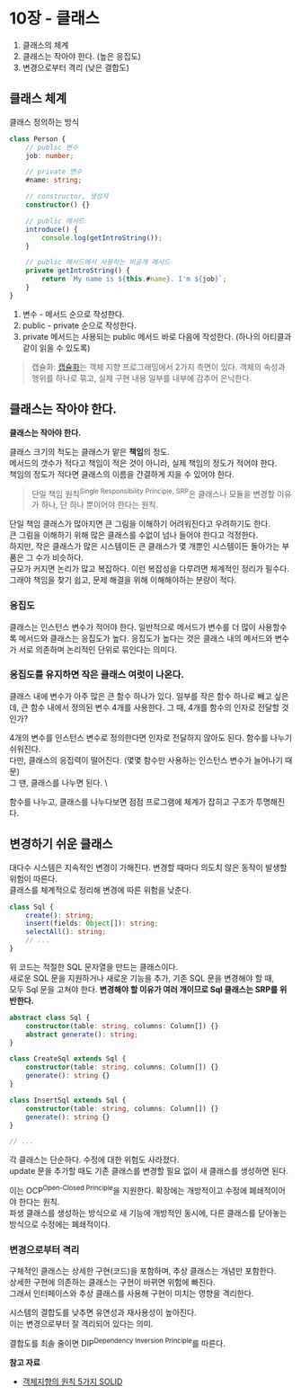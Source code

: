 <!--
author: Seyoung Chung
-->

# 10장 - 클래스

1. 클래스의 체계
2. 클래스는 작아야 한다. (높은 응집도)
3. 변경으로부터 격리 (낮은 결합도)

## 클래스 체계

클래스 정의하는 방식

```ts
class Person {
    // public 변수
    job: number;

    // private 변수
    #name: string;

    // constructor, 생성자
    constructor() {}

    // public 메서드
    introduce() {
        console.log(getIntroString());
    }

    // public 메서드에서 사용하는 비공개 메서드
    private getIntroString() {
        return `My name is ${this.#name}. I'm ${job}`;
    }
}
```

1. 변수 - 메서드 순으로 작성한다.
2. public - private 순으로 작성한다.
3. private 메서드는 사용되는 public 메서드 바로 다음에 작성한다. (하나의 아티클과 같이 읽을 수 있도록)

> 캡슐화: [캡슐화](https://ko.wikipedia.org/wiki/%EC%BA%A1%EC%8A%90%ED%99%94)는 객체 지향 프로그래밍에서 2가지 측면이 있다. 객체의 속성과 행위를 하나로 묶고, 실제 구현 내용 일부를 내부에 감추어 은닉한다.

## 클래스는 작아야 한다.

**클래스는 작아야 한다.**

클래스 크기의 척도는 클래스가 맡은 **책임**의 정도. \
메서드의 갯수가 적다고 책임이 적은 것이 아니라, 실제 책임의 정도가 적어야 한다. \
책임의 정도가 적다면 클래스의 이름을 간결하게 지을 수 있어야 한다.

> 단일 책임 원칙<sup>Single Responsibility Principle, SRP</sup>은 클래스나 모듈을 변경할 이유가 하나, 단 하나 뿐이어야 한다는 원칙.

단일 책임 클래스가 많아지면 큰 그림을 이해하기 어려워진다고 우려하기도 한다. \
큰 그림을 이해하기 위해 많은 클래스를 수없이 넘나 들어야 한다고 걱정한다. \
하지만, 작은 클래스가 많은 시스템이든 큰 클래스가 몇 개뿐인 시스템이든 돌아가는 부품은 그 수가 비슷하다. \
규모가 커지면 논리가 많고 복잡하다. 이런 복잡성을 다루려면 체계적인 정리가 필수다. \
그래야 책임을 찾기 쉽고, 문제 해결을 위해 이해해야하는 분량이 적다.

### 응집도

클래스는 인스턴스 변수가 적어야 한다. 일반적으로 메서드가 변수를 더 많이 사용할수록 메서드와 클래스는 응집도가 높다. 응집도가 높다는 것은 클래스 내의 메서드와 변수가 서로 의존하며 논리적인 단위로 묶인다는 의미다.

### 응집도를 유지하면 작은 클래스 여럿이 나온다.

클래스 내에 변수가 아주 많은 큰 함수 하나가 있다. 일부를 작은 함수 하나로 빼고 싶은데, 큰 함수 내에서 정의된 변수 4개를 사용한다. 그 때, 4개를 함수의 인자로 전달할 것인가?

4개의 변수를 인스턴스 변수로 정의한다면 인자로 전달하지 않아도 된다. 함수를 나누기 쉬워진다. \
다만, 클래스의 응집력이 떨어진다. (몇몇 함수만 사용하는 인스턴스 변수가 늘어나기 때문) \
그 땐, 클래스를 나누면 된다. \

함수를 나누고, 클래스를 나누다보면 점점 프로그램에 체계가 잡히고 구조가 투명해진다.

## 변경하기 쉬운 클래스

대다수 시스템은 지속적인 변경이 가해진다. 변경할 때마다 의도치 않은 동작이 발생할 위험이 따른다. \
클래스를 체계적으로 정리해 변경에 따른 위험을 낮춘다.

```ts
class Sql {
    create(): string;
    insert(fields: Object[]): string;
    selectAll(): string;
    // ...
}
```

위 코드는 적절한 SQL 문자열을 만드는 클래스이다.\
새로운 SQL 문을 지원하거나 새로운 기능을 추가, 기존 SQL 문을 변경해야 할 때, \
모두 Sql 문을 고쳐야 한다. **변경해야 할 이유가 여러 개이므로 Sql 클래스는 SRP를 위반한다.**

```ts
abstract class Sql {
    constructor(table: string, columns: Column[]) {}
    abstract generate(): string;
}

class CreateSql extends Sql {
    constructor(table: string, columns: Column[]) {}
    generate(): string {}
}

class InsertSql extends Sql {
    constructor(table: string, columns: Column[]) {}
    generate(): string {}
}

// ...
```

각 클래스는 단순하다. 수정에 대한 위험도 사라졌다. \
update 문을 추가할 때도 기존 클래스를 변경할 필요 없이 새 클래스를 생성하면 된다.

이는 OCP<sup>Open-Closed Principle</sup>을 지원한다. 확장에는 개방적이고 수정에 폐쇄적이어야 한다는 원칙. \
파생 클래스를 생성하는 방식으로 새 기능에 개방적인 동시에, 다른 클래스를 닫아놓는 방식으로 수정에는 폐쇄적이다.

### 변경으로부터 격리

구체적인 클래스는 상세한 구현(코드)을 포함하며, 추상 클래스는 개념만 포함한다. \
상세한 구현에 의존하는 클래스는 구현이 바뀌면 위험에 빠진다. \
그래서 인터페이스와 추상 클래스를 사용해 구현이 미치는 영향을 격리한다.

시스템의 결합도를 낮추면 유연성과 재사용성이 높아진다. \
이는 변경으로부터 잘 격리되어 있다는 의미.

결합도를 최솔 줄이면 DIP<sup>Dependency Inversion Principle</sup>를 따른다.

**참고 자료**

-   [객체지향의 원칙 5가지 SOLID](https://github.com/jobhope/TechnicalNote/blob/master/programming_language/ObjectOrientedPrinciples.md)
